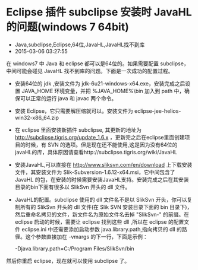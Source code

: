 # Eclipse 插件 subclipse 安装时 JavaHL 的问题(windows 7 64bit)
- Java,subclipse,Eclipse,64位,JavaHL,JavaHL找不到库
- 2015-03-06 03:27:55

在 windows7 中 Java 和 eclipse 都可以是64位的。如果需要配置 subclipse，中间可能会碰见 JavaHL 找不到库的问题。下面是一次成功的配置过程。

 - 安装64位的 jdk ,安装文件为 jdk-6u21-windows-x64.exe，安装完成之后设置 JAVA_HOME 环境变量，并把 %JAVA_HOME%\bin 加入到 path 中，确保可以正常的运行 java 和 javac 两个命令。

 - 安装 Eclipse，它只需要解压缩就可以。安装文件为 eclipse-jee-helios-win32-x86_64.zip

 - 在 eclipse 里面安装新插件 subclipse, 其更新的地址为 http://subclipse.tigris.org/update_1.6.x ，更新完之后在eclipse里面创建项目的时候，有 SVN 的选项。但是现在还不能使用,这是因为没有64位的javaHL的库，具体原因请查看http://subclipse.tigris.org/wiki/JavaHL

 - 安装JavaHL,可以直接在 http://www.sliksvn.com/en/download 上下载安装文件，其安装文件为 Slik-Subversion-1.6.12-x64.msi，它中间包含了 JavaHL 的包，在安装的时候需要安装JavaHL支持。安装完成之后在其安装目录的bin下面有很多以 SlikSvn 开头的 dll 文件。

 - JavaHL的配置。subclipse 使用的 dll 文件名不是以 SlikSvn 开头，你可以复制所有的 SlikSvn 开头的 dll 文件(在 Slik SVN 安装目录下面的 bin 目录下)，然后重命名拷贝的文件，新文件名为原始文件名去掉 "SlikSvn-" 的前缀。在 eclipse 启动的时候，需要让 eclipse 找到这些 dll ,所以在 eclipse 的配置文件 eclipse.ini 中还需要添加启动参数 java.library.path,指向拷贝的 dll 的路径。这个参数直接加在 -vmargs 的下一行，下面是示例：

    -Djava.library.path=C:/Program Files/SlikSvn/bin

然后你重启 eclipse，现在就可以使用 subclipse 了。
